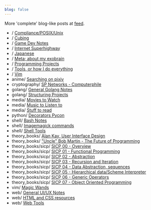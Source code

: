 ```yaml
---
blog: false
---
```


More 'complete' blog-like posts at [feed](/feed).

* / [Compliance/POSIX/Unix](/compliance_posix/)
* / [Cubing](/cubing/)
* / [Game Dev Notes](/gamedev/)
* / [Internet Superhighway](/superhighway/)
* / [Japanese](/japanese/)
* / [Meta; about my exobrain](/meta/)
* / [Programming Projects](/projects/)
* / [Tools, or how I do everything](/tools/)
* / [Vim ](/vim/)
* anime/ [Searching on pixiv](/anime/pixiv/)
* cryptography/ [SP Networks - Computerphile](/cryptography/sp_networks/)
* golang/ [General Golang Notes](/golang/general/)
* golang/ [Structuring Projects](/golang/package_structure/)
* media/ [Movies to Watch](/media/to_watch/)
* media/ [Music to Listen to](/media/to_listen_to/)
* media/ [Stuff to read](/media/to_read/)
* python/ [Decorators Pycon](/python/decorators/)
* shell/ [Bash Notes](/shell/bash_notes/)
* shell/ [Imagemagick commands](/shell/imagemagick/)
* shell/ [Shell Tools](/shell/tools/)
* theory_books/ [Alan Kay, User Interface Design](/theory_books/alan_kay_user_interface/)
* theory_books/ ["Uncle" Bob Martin - The Future of Programming](/theory_books/future_of_programming/)
* theory_books/sicp/ [SICP 00 - Overview](/theory_books/sicp/00/)
* theory_books/sicp/ [SICP 01 - Functional Programming](/theory_books/sicp/01/)
* theory_books/sicp/ [SICP 02 - Abstraction](/theory_books/sicp/02/)
* theory_books/sicp/ [SICP 03 - Recursion and Iteration](/theory_books/sicp/03/)
* theory_books/sicp/ [SICP 04 - Data Abstraction, sequences](/theory_books/sicp/04/)
* theory_books/sicp/ [SICP 05 - Hierarchical data/Scheme Interpreter](/theory_books/sicp/05/)
* theory_books/sicp/ [SICP 06 - Generic Operators](/theory_books/sicp/06/)
* theory_books/sicp/ [SICP 07 - Object Oriented Programming](/theory_books/sicp/07/)
* vim/ [Magic Wands](/vim/magic_wands/)
* web/ [General UI/UX Notes](/web/ui_ux/)
* web/ [HTML and CSS resources](/web/html_resources/)
* web/ [Web Tools](/web/tools/)
